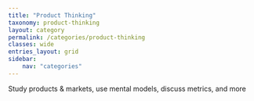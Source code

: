 ```yaml
---
title: "Product Thinking"
taxonomy: product-thinking
layout: category
permalink: /categories/product-thinking
classes: wide
entries_layout: grid
sidebar:
    nav: "categories"
---
```

Study products & markets, use mental models, discuss metrics, and more